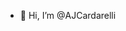 - 👋 Hi, I’m @AJCardarelli



<!---
AJCardarelli/AJCardarelli is a ✨ special ✨ repository because its `README.md` (this file) appears on your GitHub profile.
You can click the Preview link to take a look at your changes.
--->
